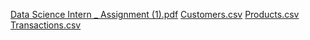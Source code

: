 [Data Science Intern _ Assignment (1).pdf](https://github.com/user-attachments/files/18557469/Data.Science.Intern._.Assignment.1.pdf)
[Customers.csv](https://github.com/user-attachments/files/18557470/Customers.csv)
[Products.csv](https://github.com/user-attachments/files/18557471/Products.csv)
[Transactions.csv](https://github.com/user-attachments/files/18557473/Transactions.csv)
